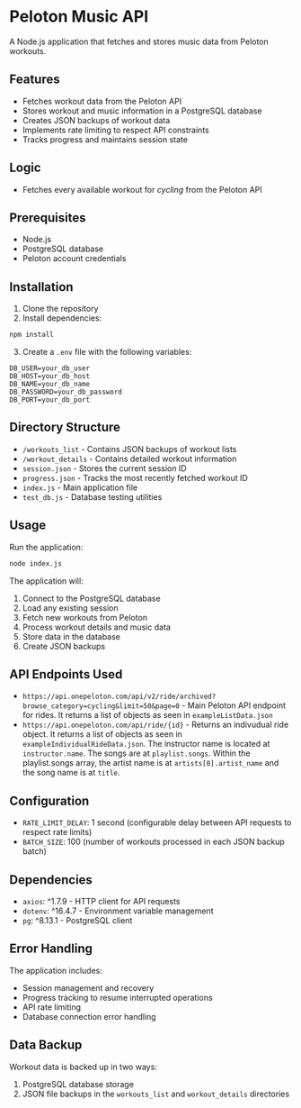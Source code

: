 # Peloton Music API

A Node.js application that fetches and stores music data from Peloton workouts.

## Features

- Fetches workout data from the Peloton API
- Stores workout and music information in a PostgreSQL database
- Creates JSON backups of workout data
- Implements rate limiting to respect API constraints
- Tracks progress and maintains session state

## Logic
- Fetches every available workout for *cycling* from the Peloton API

## Prerequisites

- Node.js
- PostgreSQL database
- Peloton account credentials

## Installation

1. Clone the repository
2. Install dependencies:
```bash
npm install
```
3. Create a `.env` file with the following variables:
```
DB_USER=your_db_user
DB_HOST=your_db_host
DB_NAME=your_db_name
DB_PASSWORD=your_db_password
DB_PORT=your_db_port
```

## Directory Structure

- `/workouts_list` - Contains JSON backups of workout lists
- `/workout_details` - Contains detailed workout information
- `session.json` - Stores the current session ID
- `progress.json` - Tracks the most recently fetched workout ID
- `index.js` - Main application file
- `test_db.js` - Database testing utilities

## Usage

Run the application:
```bash
node index.js
```

The application will:
1. Connect to the PostgreSQL database
2. Load any existing session
3. Fetch new workouts from Peloton
4. Process workout details and music data
5. Store data in the database
6. Create JSON backups

## API Endpoints Used

- `https://api.onepeloton.com/api/v2/ride/archived?browse_category=cycling&limit=50&page=0` - Main Peloton API endpoint for rides. It returns a list of objects as seen in `exampleListData.json`
- `https://api.onepeloton.com/api/ride/{id}` - Returns an indivudual ride object. It returns a list of objects as seen in `exampleIndividualRideData.json`. The instructor name is located at `instructor.name`. The songs are at `playlist.songs`. Within the playlist.songs array, the artist name is at `artists[0].artist_name` and the song name is at `title`.

## Configuration

- `RATE_LIMIT_DELAY`: 1 second (configurable delay between API requests to respect rate limits)
- `BATCH_SIZE`: 100 (number of workouts processed in each JSON backup batch)

## Dependencies

- `axios`: ^1.7.9 - HTTP client for API requests
- `dotenv`: ^16.4.7 - Environment variable management
- `pg`: ^8.13.1 - PostgreSQL client

## Error Handling

The application includes:
- Session management and recovery
- Progress tracking to resume interrupted operations
- API rate limiting
- Database connection error handling

## Data Backup

Workout data is backed up in two ways:
1. PostgreSQL database storage
2. JSON file backups in the `workouts_list` and `workout_details` directories
